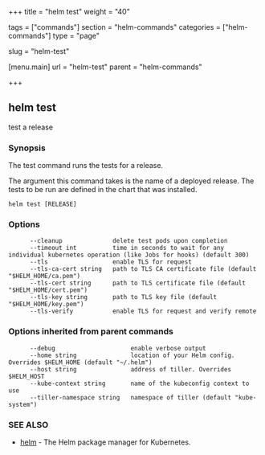 +++
title = "helm test"
weight = "40"

tags = ["commands"]
section = "helm-commands"
categories = ["helm-commands"]
type = "page"

slug = "helm-test"

[menu.main]
  url = "helm-test"
  parent = "helm-commands"

+++

## helm test

test a release

### Synopsis



The test command runs the tests for a release.

The argument this command takes is the name of a deployed release.
The tests to be run are defined in the chart that was installed.


```
helm test [RELEASE]
```

### Options

```
      --cleanup              delete test pods upon completion
      --timeout int          time in seconds to wait for any individual kubernetes operation (like Jobs for hooks) (default 300)
      --tls                  enable TLS for request
      --tls-ca-cert string   path to TLS CA certificate file (default "$HELM_HOME/ca.pem")
      --tls-cert string      path to TLS certificate file (default "$HELM_HOME/cert.pem")
      --tls-key string       path to TLS key file (default "$HELM_HOME/key.pem")
      --tls-verify           enable TLS for request and verify remote
```

### Options inherited from parent commands

```
      --debug                     enable verbose output
      --home string               location of your Helm config. Overrides $HELM_HOME (default "~/.helm")
      --host string               address of tiller. Overrides $HELM_HOST
      --kube-context string       name of the kubeconfig context to use
      --tiller-namespace string   namespace of tiller (default "kube-system")
```

### SEE ALSO
* [helm](#helm)	 - The Helm package manager for Kubernetes.
